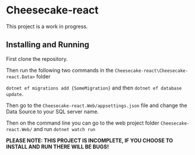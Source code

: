 # Cheesecake-react
This project is a work in progress.

## Installing and Running

First clone the repository.

Then run the following two commands in the `Cheesecake-react\Cheesecake-react.Data>` folder
 
 `dotnet ef migrations add {SomeMigration}`
and then `dotnet ef database update`.

Then go to the `Cheesecake-react.Web/appsettings.json` file
and change the Data Source to your SQL server name.

Then on the command line you can go to the web project folder `Cheesecake-react.Web/`
and run `dotnet watch run` 

**PLEASE NOTE: THIS PROJECT IS INCOMPLETE, IF YOU CHOOSE TO INSTALL AND RUN THERE WILL BE BUGS!**
